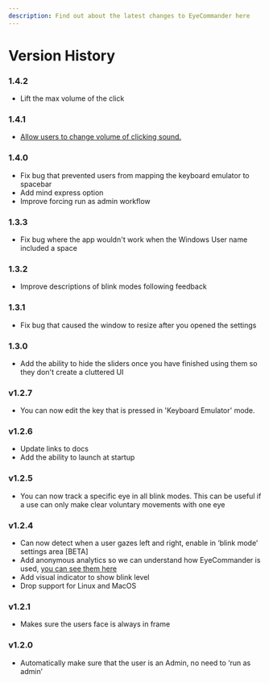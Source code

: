 ```yaml
---
description: Find out about the latest changes to EyeCommander here
---
```


# Version History

### 1.4.2

- Lift the max volume of the click

### 1.4.1

- [Allow users to change volume of clicking sound.](https://github.com/AceCentre/EyeCommander/issues/82)

### 1.4.0

- Fix bug that prevented users from mapping the keyboard emulator to spacebar
- Add mind express option
- Improve forcing run as admin workflow

### 1.3.3

- Fix bug where the app wouldn't work when the Windows User name included a space

### 1.3.2

- Improve descriptions of blink modes following feedback

### 1.3.1

- Fix bug that caused the window to resize after you opened the settings

### 1.3.0

- Add the ability to hide the sliders once you have finished using them so they don't create a cluttered UI

### v1.2.7

- You can now edit the key that is pressed in 'Keyboard Emulator' mode.

### v1.2.6

- Update links to docs
- Add the ability to launch at startup

### v1.2.5

- You can now track a specific eye in all blink modes. This can be useful if a use can only make clear voluntary movements with one eye

### v1.2.4

- Can now detect when a user gazes left and right, enable in ‘blink mode’ settings area \[BETA]
- Add anonymous analytics so we can understand how EyeCommander is used, [you can see them here](https://app.posthog.com/shared_dashboard/imBogUN3_VGNTZCIZjlVjKgPqzovAA)
- Add visual indicator to show blink level
- Drop support for Linux and MacOS

### v1.2.1

- Makes sure the users face is always in frame

### v1.2.0

- Automatically make sure that the user is an Admin, no need to ‘run as admin’
